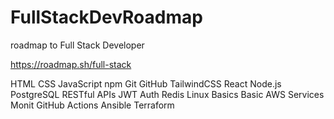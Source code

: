 # FullStackDevRoadmap

roadmap to Full Stack Developer

https://roadmap.sh/full-stack

HTML
CSS
JavaScript
npm
Git
GitHub
TailwindCSS
React
Node.js 
PostgreSQL
RESTful APIs
JWT Auth
Redis
Linux Basics
Basic AWS Services
Monit
GitHub Actions
Ansible
Terraform

